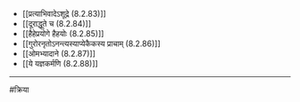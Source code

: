 - [[प्रत्याभिवादेऽशूद्रे (8.2.83)]]
- [[दूराद्धूते च (8.2.84)]]
- [[हैहेप्रयोगे हैहयोः (8.2.85)]]
- [[गुरोरनृतोऽनन्त्यस्याप्येकैकस्य प्राचाम् (8.2.86)]]
- [[ओमभ्यादाने (8.2.87)]]
- [[ये यज्ञकर्मणि (8.2.88)]]

---

#क्रिया 